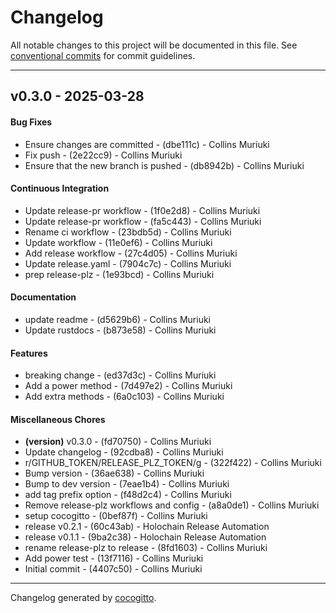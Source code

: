 # Changelog
All notable changes to this project will be documented in this file. See [conventional commits](https://www.conventionalcommits.org/) for commit guidelines.

- - -
## v0.3.0 - 2025-03-28
#### Bug Fixes
- Ensure changes are committed - (dbe111c) - Collins Muriuki
- Fix push - (2e22cc9) - Collins Muriuki
- Ensure that the new branch is pushed - (db8942b) - Collins Muriuki
#### Continuous Integration
- Update release-pr workflow - (1f0e2d8) - Collins Muriuki
- Update release-pr workflow - (fa5c443) - Collins Muriuki
- Rename ci workflow - (23bdb5d) - Collins Muriuki
- Update workflow - (11e0ef6) - Collins Muriuki
- Add release workflow - (27c4d05) - Collins Muriuki
- Update release.yaml - (7904c7c) - Collins Muriuki
- prep release-plz - (1e93bcd) - Collins Muriuki
#### Documentation
- update readme - (d5629b6) - Collins Muriuki
- Update rustdocs - (b873e58) - Collins Muriuki
#### Features
- breaking change - (ed37d3c) - Collins Muriuki
- Add a power method - (7d497e2) - Collins Muriuki
- Add extra methods - (6a0c103) - Collins Muriuki
#### Miscellaneous Chores
- **(version)** v0.3.0 - (fd70750) - Collins Muriuki
- Update changelog - (92cdba8) - Collins Muriuki
- r/GITHUB_TOKEN/RELEASE_PLZ_TOKEN/g - (322f422) - Collins Muriuki
- Bump version - (36ae638) - Collins Muriuki
- Bump to dev version - (7eae1b4) - Collins Muriuki
- add tag prefix option - (f48d2c4) - Collins Muriuki
- Remove release-plz workflows and config - (a8a0de1) - Collins Muriuki
- setup cocogitto - (0bef87f) - Collins Muriuki
- release v0.2.1 - (60c43ab) - Holochain Release Automation
- release v0.1.1 - (9ba2c38) - Holochain Release Automation
- rename release-plz to release - (8fd1603) - Collins Muriuki
- Add power test - (13f7116) - Collins Muriuki
- Initial commit - (4407c50) - Collins Muriuki

- - -

Changelog generated by [cocogitto](https://github.com/cocogitto/cocogitto).